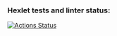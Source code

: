 ### Hexlet tests and linter status:
[![Actions Status](https://github.com/ggByron/python-project-83/workflows/hexlet-check/badge.svg)](https://github.com/ggByron/python-project-83/actions)